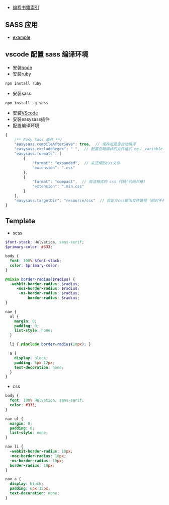 * [编程书籍索引](https://github.com/DaveTon/sass/blob/master/docs/free_prog.md)

## SASS 应用

* [example](https://github.com/DaveTon/sass/blob/master/docs/example_st.md)

## vscode 配置 sass 编译环境

* 安装[node](https://nodejs.org/zh-cn/)
* 安装ruby

```
npm install ruby
```

* 安装sass

```
npm install -g sass
```

* 安装[VScode](https://code.visualstudio.com/)
* 安装easysass插件
* 配置编译环境
```js
{
    /** Easy Sass 插件 **/
    "easysass.compileAfterSave": true,  // 保存后是否自动编译
    "easysass.excludeRegex": "_",  // 配置忽略编译的文件格式 eg：_variable.scss
    "easysass.formats": [
        {
            "format": "expanded",  // 未压缩的css文件
            "extension": ".css"
        },
        {
            "format": "compact",  // 简洁格式的 css 代码(代码风格)
            "extension": ".min.css"
        }
    ],
    "easysass.targetDir": "resource/css"  // 自定义css输出文件路径（相对于根目录）
}
```

## Template

* scss
```scss
$font-stack: Helvetica, sans-serif;
$primary-color: #333;

body {
  font: 100% $font-stack;
  color: $primary-color;
}

@mixin border-radius($radius) {
  -webkit-border-radius: $radius;
     -moz-border-radius: $radius;
      -ms-border-radius: $radius;
          border-radius: $radius;
}

nav {
  ul {
    margin: 0;
    padding: 0;
    list-style: none;
  }

  li { @include border-radius(10px); }

  a {
    display: block;
    padding: 6px 12px;
    text-decoration: none;
  }
}
```

* css
```css
body {
  font: 100% Helvetica, sans-serif;
  color: #333;
}

nav ul {
  margin: 0;
  padding: 0;
  list-style: none;
}

nav li {
  -webkit-border-radius: 10px;
  -moz-border-radius: 10px;
  -ms-border-radius: 10px;
  border-radius: 10px;
}

nav a {
  display: block;
  padding: 6px 12px;
  text-decoration: none;
}

```